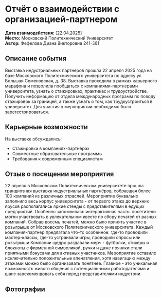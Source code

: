 # Отчёт о взаимодействии с организацией-партнером
**Дата взаимодействия:** [22.04.2025]  
**Место:** Московский Политехнический Университет  
**Автор:** Фефелова Диана Викторовна 241-361  

## Описание события
Выставка индустриальных партнеров прошла 22 апреля 2025 года на базе Московского Политехнического университета по адресу ул. Большая
Семеновская, д. 38. Выставка проходила в рамках карьерного марафона и позволила пообщаться с компаниями-партнерами университета, узнать о стажировках, практиках и трудоустройстве. Получить информацию от отдела международных программ по поводу стажировок за границей, а также узнать о том, как трудоустроиться в университет.
Для участия в мероприятии необходимо было зарегестрироваться.

##  Карьерные возможности
На выставке обсуждались:
- Стажировки в компаниях-партнёрах
- Совместные образовательные программы
- Требования к современным специалистам

## Отзыв о посещении мероприятия
22 апреля в Московском Политехническом университете прошла
 грандиозная выставка индустриальных партнёров, собравшая более 100 компаний из 
 различных отраслей. Мероприятие буквально заполнило весь корпус университета -
  от первого этажа до верхних ярусов располагались яркие стенды с представителями в
  едущих предприятий. Особенно запомнилась интерактивная часть: посетители могли 
  участвовать в увлекательном квесте по сбору печатей от разных компаний.
   Собрав восемь печатей, можно было принять участие в розыгрыше от Московского Политехнического университета.
Каждый компания-партнер предлагала что-то особенное: где-то проводили мастер-классы, 
    где-то устраивали игры, проводили опросы или розыгрыши 
    Компании щедро раздавали мерч - футболки, стикеры и блокноты с фирменной символикой, ручки и даже пряники
     стали приятными бонусами для активных участников. Мероприятие оставило исключительно положительные впечатления,
      хотя навигацию между этажами можно было организовать понятнее. Главное - это уникальная возможность живого общения с потенциальными
 работодателями и шанс зарекомендовать себя перед представителями индустрии.


## Фотографии


